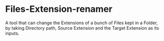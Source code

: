 # Files-Extension-renamer
A tool that can change the Extensions of a bunch of Files kept in a Folder, by taking Directory path, Source Extension and the Target Extension as its inputs.
